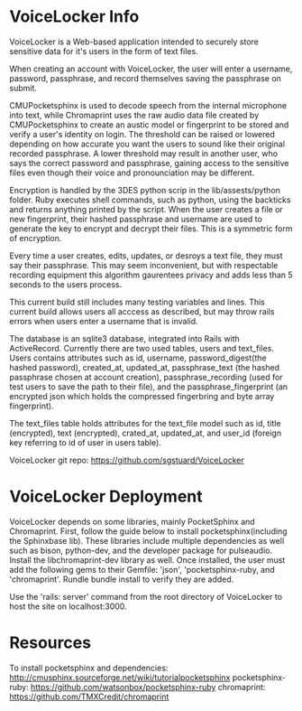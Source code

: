 # VoiceLocker Info

VoiceLocker is a Web-based application intended to securely store sensitive data for it's users in the form of text files.

When creating an account with VoiceLocker, the user will enter a username, password, passphrase, and record themselves saving the passphrase on submit.

CMUPocketsphinx is used to decode speech from the internal microphone into text, while Chromaprint uses the raw audio data file created by
CMUPocketsphinx to create an austic model or fingerprint to be stored and verify a user's identity on login. The threshold can be raised or lowered
depending on how accurate you want the users to sound like their original recorded passphrase. A lower threshold may result in another user, who says the correct password and passphrase,
gaining access to the sensitive files even though their voice and pronounciation may be different.

Encryption is handled by the 3DES python scrip in the lib/assests/python folder. Ruby executes shell commands, such as python, using the backticks and returns anything printed by the script.
When the user creates a file or new fingerprint, their hashed passphrase and username are used to generate the key
to encrypt and decrypt their files. This is a symmetric form of encryption.

Every time a user creates, edits, updates, or desroys a text file, they must say their passphrase. This may seem inconvenient, but with respectable recording equipment this algorithm gaurentees
privacy and adds less than 5 seconds to the users process.

This current build still includes many testing variables and lines. This current build allows users all acccess as described, but may throw rails errors when users enter a username that is invalid.

The database is an sqlite3 database, integrated into Rails with ActiveRecord. Currently there are two used tables, users and text_files. Users contains attributes such as id, username,
password_digest(the hashed password), created_at, updated_at, passphrase_text (the hashed passphrase chosen at account creation), passphrase_recording (used for test users to save the path to their file),
and the passphrase_fingerprint (an encrypted json which holds the compressed fingerbring and byte array fingerprint).

The text_files table holds attributes for the text_file model such as id, title (encrypted), text (encrypted), crated_at, updated_at, and user_id (foreign key referring to id of user in users table).

VoiceLocker git repo: https://github.com/sgstuard/VoiceLocker


# VoiceLocker Deployment

VoiceLocker depends on some libraries, mainly PocketSphinx and Chromaprint. First, follow the guide below to install pocketsphinx(including the Sphinxbase lib). These libraries include multiple
dependencies as well such as bison, python-dev, and the developer package for pulseaudio. Install the libchromaprint-dev library as well. Once installed, the user must add the following gems to their Gemfile: 'json', 'pocketsphinx-ruby, and
'chromaprint'. Rundle bundle install to verify they are added.

Use the 'rails: server' command from the root directory of VoiceLocker to host the site on localhost:3000.


# Resources

To install pocketsphinx and dependencies: http://cmusphinx.sourceforge.net/wiki/tutorialpocketsphinx
pocketsphinx-ruby: https://github.com/watsonbox/pocketsphinx-ruby
chromaprint: https://github.com/TMXCredit/chromaprint